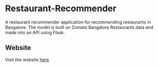 # Restaurant-Recommender

A restaurant recommender application for recommending restaurants in Bangalore.
The model is built on Zomato Bangalore Restaurants data and made into an API using Flask.

## Website
Visit the website [here](https://restaurant-recommender-webapp.herokuapp.com/)
